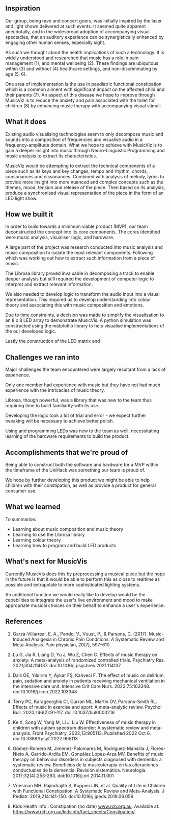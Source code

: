 ## Inspiration

Our group, being rave and concert goers,  was initially inspired by the laser and light shows delivered at such events. It seemed quite apparent anecdotally, and in the widespread adoption of accompanying visual spectacles, that an auditory experience can be synergistically enhanced by engaging other human senses, especially sight.

As such we thought about the health implications of such a technology. It is widely understood and researched that music has a role in pain management (1), and mental wellbeing (2). These findings are ubiquitous within (3)  and without (4) healthcare settings, and non-discriminating by age (5, 6). 

One area of implementation is the use in paediatric functional constipation which is a common ailment with significant impact on the affected child and their parents (7). An aspect of this disease we hope to improve through MusicViz is to reduce the anxiety and pain associated with the toilet for children (8) by enhancing music therapy with accompanying visual stimuli. 

## What it does

Existing audio visualising technologies seem to only decompose music and sounds into a composition of frequencies and visualise audio in a frequency-amplitude domain. What we hope to achieve with MusicViz is to gain a deeper insight into music through Neuro-Linguistic Programming and music analysis to extract its characteristics.

MusicViz would be attempting to extract the technical components of a piece such as its keys and key changes, tempo and rhythm, chords, consonances and dissonances. Combined with analysis of melody, lyrics to provide more insight into more nuanced and complex concepts such as the themes, mood, tension and release of the piece. Then based on its analysis, produce a synchronised visual representation of the piece in the form of an LED light show. 

## How we built it

In order to build towards a minimum viable product (MVP), our team deconstructed the concept into its core components. The cores identified were music analysis, visualiser logic, and hardware.

A large part of the project was research conducted into music analysis and music composition to isolate the most relevant components. Following which was working out how to extract such information from a piece of music.

The Librosa library proved invaluable in decomposing a track to enable deeper analysis but still required the development of computer logic to interpret and extract relevant information.

We also needed to develop logic to transform the audio input into a visual representation. This required us to develop understanding into colour theory and associating this with music composition and emotions. 

Due to time constraints, a decision was made to simplify the visualisation to an 8 x 8 LED array to demonstrate MusicVis. A python simulation was constructed using the matplotlib library to help visualise implementations of the our developed logic. 

Lastly the construction of the LED matrix and 

## Challenges we ran into

Major challenges the team encountered were largely resultant from a lack of experience. 

Only one member had experience with music but they have not had much experience with the intricacies of music theory. 

Librosa, though powerful, was a library that was new to the team thus requiring time to build familiarity with its use.

Developing the logic took a lot of trial and error - we expect further tweaking will be necessary to achieve better polish.

Using and programming LEDs was new to the team as well, necessitating learning of the hardware requirements to build the product.

## Accomplishments that we're proud of

Being able to construct both the software and hardware for a MVP within the timeframe of the UniHack was something our team is proud of.

We hope by further developing this product we might be able to help children with their constipation, as well as provide a product for general consumer use.

## What we learned

To summarise:

- Learning about music composition and music theory
- Learning to use the Librosa library
- Learning colour theory 
- Learning how to program and build LED products

## What's next for MusicVis

Currently MusicVis does this by preprocessing a musical piece but the hope in the future is that it would be able to perform this as close to realtime as possible and extrapolate to more sophisticated lighting systems.

An additional function we would really like to develop would be the capabilities to integrate the user's live environment and mood to make appropriate musical choices on their behalf to enhance a user's experience.

## References
1. Garza-Villarreal, E. A., Pando, V., Vuust, P., & Parsons, C. (2017). Music-Induced Analgesia in Chronic Pain Conditions: A Systematic Review and Meta-Analysis. Pain physician, 20(7), 597–610.

1. Lu G, Jia R, Liang D, Yu J, Wu Z, Chen C. Effects of music therapy on anxiety: A meta-analysis of randomized controlled trials. Psychiatry Res. 2021;304:114137. doi:10.1016/j.psychres.2021.114137

1. Dallı ÖE, Yıldırım Y, Aykar FŞ, Kahveci F. The effect of music on delirium, pain, sedation and anxiety in patients receiving mechanical ventilation in the intensive care unit. Intensive Crit Care Nurs. 2023;75:103348. doi:10.1016/j.iccn.2022.103348

1. Terry PC, Karageorghis CI, Curran ML, Martin OV, Parsons-Smith RL. Effects of music in exercise and sport: A meta-analytic review. Psychol Bull. 2020;146(2):91-117. doi:10.1037/bul0000216

1. Ke X, Song W, Yang M, Li J, Liu W. Effectiveness of music therapy in children with autism spectrum disorder: A systematic review and meta-analysis. Front Psychiatry. 2022;13:905113. Published 2022 Oct 6. doi:10.3389/fpsyt.2022.905113

1. Gómez-Romero M, Jiménez-Palomares M, Rodríguez-Mansilla J, Flores-Nieto A, Garrido-Ardila EM, González López-Arza MV. Benefits of music therapy on behaviour disorders in subjects diagnosed with dementia: a systematic review. Beneficios de la musicoterapia en las alteraciones conductuales de la demencia. Revisión sistemática. Neurologia. 2017;32(4):253-263. doi:10.1016/j.nrl.2014.11.001

1. Vriesman MH, Rajindrajith S, Koppen IJN, et al. Quality of Life in Children with Functional Constipation: A Systematic Review and Meta-Analysis. J Pediatr. 2019;214:141-150. doi:10.1016/j.jpeds.2019.06.059

1. Kids Health Info : Constipation (no date) www.rch.org.au. Available at: https://www.rch.org.au/kidsinfo/fact_sheets/Constipation/.
